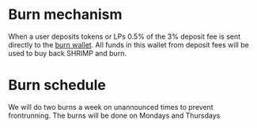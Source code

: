 # Burn mechanism

When a user deposits tokens or LPs 0.5% of the 3% deposit fee is sent directly to the [burn wallet](https://www.bscscan.com/address/0x7b5715bdaf8b9c4407d974657bfa1eb0f03f255e).
All funds in this wallet from deposit fees will be used to buy back SHRIMP and burn.

# Burn schedule

We will do two burns a week on unannounced times to prevent frontrunning.
The burns will be done on Mondays and Thursdays
